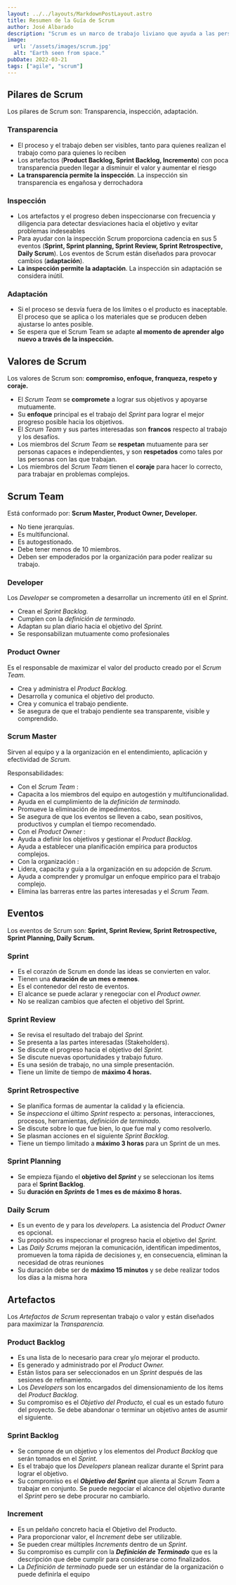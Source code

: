 ```yaml
---
layout: ../../layouts/MarkdownPostLayout.astro
title: Resumen de la Guía de Scrum
author: José Albarado
description: "Scrum es un marco de trabajo liviano que ayuda a las personas, equipos y organizaciones a generar valor a través de soluciones adaptativas para problemas complejos."
image: 
  url: '/assets/images/scrum.jpg'
  alt: "Earth seen from space."
pubDate: 2022-03-21
tags: ["agile", "scrum"]
---
```


Pilares de Scrum
---
Los pilares de Scrum son: Transparencia, inspección, adaptación.

### Transparencia

- El proceso y el trabajo deben ser visibles, tanto para quienes realizan el trabajo como para quienes lo reciben
- Los artefactos (**Product Backlog, Sprint Backlog, Incremento**) con poca transparencia pueden llegar a disminuir el valor y aumentar el riesgo
- **La transparencia permite la inspección**. La inspección sin transparencia es engañosa y derrochadora

### Inspección

- Los artefactos y el progreso deben inspeccionarse con frecuencia y diligencia para detectar desviaciones hacia el objetivo y evitar problemas indeseables
- Para ayudar con la inspección Scrum proporciona cadencia en sus 5 eventos (**Sprint, Sprint planning, Sprint Review, Sprint Retrospective, Daily Scrum**). Los eventos de Scrum están diseñados para provocar cambios (**adaptación**).
- **La inspección permite la adaptación**. La inspección sin adaptación se considera inútil.

### Adaptación

- Si el proceso se desvía fuera de los límites o el producto es inaceptable. El proceso que se aplica o los materiales que se producen deben ajustarse lo antes posible.
- Se espera que el Scrum Team se adapte **al momento de aprender algo nuevo a través de la inspección.**

Valores de Scrum
---

Los valores de Scrum son: **compromiso, enfoque, franqueza, respeto y coraje.**

- El *Scrum Team* se **compromete** a lograr sus objetivos y apoyarse mutuamente.
- Su **enfoque** principal es el trabajo del *Sprint* para lograr el mejor progreso posible hacia los objetivos.
- El *Scrum Team* y sus partes interesadas son **francos** respecto al trabajo y los desafíos.
- Los miembros del *Scrum Team* se **respetan** mutuamente para ser personas capaces e independientes, y son **respetados** como tales por las personas con las que trabajan.
- Los miembros del *Scrum Team* tienen el **coraje** para hacer lo correcto, para trabajar en problemas complejos.

Scrum Team
---

Está conformado por: **Scrum Master, Product Owner, Developer.**

- No tiene jerarquías.
- Es multifuncional.
- Es autogestionado.
- Debe tener menos de 10 miembros.
- Deben ser empoderados por la organización para poder realizar su trabajo.

### Developer

Los *Developer* se comprometen a desarrollar un incremento útil en el *Sprint*.

- Crean el *Sprint Backlog.*
- Cumplen con la *definición de terminado.*
- Adaptan su plan diario hacia el objetivo del *Sprint.*
- Se responsabilizan mutuamente como profesionales

### Product Owner

Es el responsable de maximizar el valor del producto creado por el *Scrum Team.*

- Crea y administra el *Product Backlog.*
- Desarrolla y comunica el objetivo del producto.
- Crea y comunica el trabajo pendiente.
- Se asegura de que el trabajo pendiente sea transparente, visible y comprendido.

### Scrum Master

Sirven al equipo y a la organización en el entendimiento, aplicación y efectividad de *Scrum.*

Responsabilidades:

- Con el *Scrum Team* :
- Capacita a los miembros del equipo en autogestión y multifuncionalidad.
- Ayuda en el cumplimiento de la *definición de terminado.*
- Promueve la eliminación de impedimentos.
- Se asegura de que los eventos se lleven a cabo, sean positivos, productivos y cumplan el tiempo recomendado.
- Con el *Product Owner* :
- Ayuda a definir los objetivos y gestionar el *Product Backlog*.
- Ayuda a establecer una planificación empírica para productos complejos.
- Con la organización :
- Lidera, capacita y guía a la organización en su adopción de *Scrum.*
- Ayuda a comprender y promulgar un enfoque empírico para el trabajo complejo.
- Elimina las barreras entre las partes interesadas y el *Scrum Team.*

Eventos
---

Los eventos de Scrum son: **Sprint, Sprint Review, Sprint Retrospective, Sprint Planning, Daily Scrum.**

### Sprint

- Es el corazón de Scrum en donde las ideas se convierten en valor.
- Tienen una **duración de un mes o menos**.
- Es el contenedor del resto de eventos.
- El alcance se puede aclarar y renegociar con el *Product owner.*
- No se realizan cambios que afecten el objetivo del Sprint.

### Sprint Review

- Se revisa el resultado del trabajo del *Sprint.*
- Se presenta a las partes interesadas (Stakeholders).
- Se discute el progreso hacia el objetivo del *Sprint.*
- Se discute nuevas oportunidades y trabajo futuro.
- Es una sesión de trabajo, no una simple presentación.
- Tiene un límite de tiempo de **máximo 4 horas.**

### Sprint Retrospective

- Se planifica formas de aumentar la calidad y la eficiencia.
- Se *inspecciona* el último *Sprint* respecto a: personas, interacciones, procesos, herramientas, *definición de terminado.*
- Se discute sobre lo que fue bien, lo que fue mal y como resolverlo.
- Se plasman acciones en el siguiente *Sprint Backlog.*
- Tiene un tiempo limitado a **máximo 3 horas** para un Sprint de un mes.

### Sprint Planning

- Se empieza fijando el **objetivo del *Sprint*** y se seleccionan los ítems para el **Sprint Backlog**.
- Su **duración en *Sprints* de 1 mes es de máximo 8 horas.**

### Daily Scrum

- Es un evento de y para los *developers.* La asistencia del *Product Owner* es opcional.
- Su propósito es inspeccionar el progreso hacia el objetivo del *Sprint.*
- Las *Daily Scrums* mejoran la comunicación, identifican impedimentos, promueven la toma rápida de decisiones y, en consecuencia, eliminan la necesidad de otras reuniones
- Su duración debe ser de **máximo 15 minutos** y se debe realizar todos los días a la misma hora

Artefactos
---

Los *Artefactos de Scrum* representan trabajo o valor y están diseñados para maximizar la *Transparencia.*

### Product Backlog

- Es una lista de lo necesario para crear y/o mejorar el producto.
- Es generado y administrado por el *Product Owner.*
- Están listos para ser seleccionados en un *Sprint* después de las sesiones de refinamiento.
- Los *Developers* son los encargados del dimensionamiento de los ítems del *Product Backlog.*
- Su compromiso es el *Objetivo del Producto,* el cual es un estado futuro del proyecto. Se debe abandonar o terminar un objetivo antes de asumir el siguiente.

### Sprint Backlog

- Se compone de un objetivo y los elementos del *Product Backlog* que serán tomados en el *Sprint.*
- Es el trabajo que los *Developers* planean realizar durante el Sprint para lograr el objetivo.
- Su compromiso es el ***Objetivo del Sprint*** que alienta al *Scrum Team* a trabajar en conjunto. Se puede negociar el alcance del objetivo durante el *Sprint* pero se debe procurar no cambiarlo.

### Increment

- Es un peldaño concreto hacia el Objetivo del Producto.
- Para proporcionar valor, el *Increment* debe ser utilizable.
- Se pueden crear múltiples *Increments* dentro de un *Sprint*.
- Su compromiso es cumplir con la ***Definición de Terminado*** que es la descripción que debe cumplir para considerarse como finalizados.
- La *Definición de terminado* puede ser un estándar de la organización o puede definirla el equipo